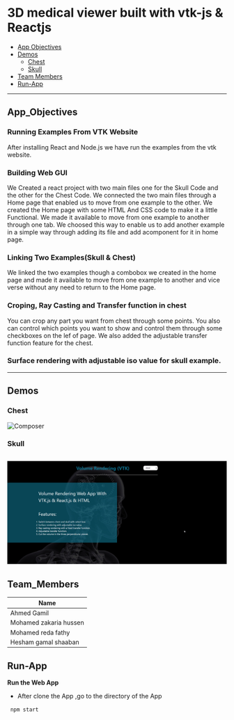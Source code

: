 # 3D medical viewer built with vtk-js & Reactjs
- [ِApp Objectives](#App_Objectives)
- [Demos](#Demos)
    - [Chest](#Chest)
    - [Skull](#Skull)
- [Team Members](#Team_Members)
- [Run-App](#Run-App)  
------
## App_Objectives
### Running Examples From VTK Website
After installing React and Node.js we have run the examples from the vtk website.

### Building Web GUI
We Created a react project with two main files one for the Skull Code and the other for the Chest Code. We connected the two main files through a Home page that enabled us to move from one example to the other. We created the Home page with some HTML And CSS code to make it a little Functional. We made it available to move from one example to another through one tab.
We choosed this way to enable us to add another example in a simple way through adding its file and add acomponent for it in home page.

### Linking Two Examples(Skull & Chest)
We linked the two examples though a combobox we created in the home page and made it available to move from one example to another and vice verse without any need to return to the Home page.

### Croping, Ray Casting and Transfer function in chest
You can crop any part you want from chest through some points. You also can control which points you want to show and control them through some checkboxes on the lef of page.
We also added the adjustable transfer function feature for the chest.

### Surface rendering with adjustable iso value for skull example.

------
## Demos
### Chest
![Composer](docs/chest.gif)
### Skull
![Composer](docs/skull.gif)
-----
## Team_Members
| Name         |
|--------------|
| Ahmed Gamil |
| Mohamed zakaria hussen    | 
| Mohamed reda fathy |
| Hesham gamal shaaban     |

## Run-App
**Run the Web App**
- After clone the App ,go to the directory of the App
```sh
 npm start
```

